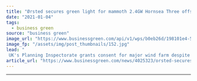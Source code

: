 ```yaml
---
title: "Ørsted secures green light for mammoth 2.4GW Hornsea Three offshore wind farm"
date: "2021-01-04"
tags: 
  - business green
source: "business green"
image_url: "https://www.businessgreen.com/api/v1/wps/b0eb26d/198101e4-5430-46da-b7ba-30127bb36dfc/1/The-blades-for-Hornsea-One-are-75m-long-please-credit-Orsted-185x114.jpg"
image_fp: "/assets/img/post_thumbnails/152.jpg"
lead: "
 UK's Planning Inspectorate grants consent for major wind farm despite concerns over potential impact on local seabird populations ..."
article_url: "https://www.businessgreen.com/news/4025323/orsted-secures-green-light-mammoth-4gw-hornsea-offshore-wind-farm"
---
```


---
